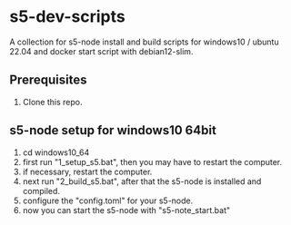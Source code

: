 # s5-dev-scripts
A collection for s5-node install and build scripts for windows10 / ubuntu 22.04 and docker start script with debian12-slim.

## Prerequisites

1. Clone this repo.

## s5-node setup for windows10 64bit

1. cd windows10_64
2. first run "1_setup_s5.bat", then you may have to restart the computer.
3. if necessary, restart the computer.
4. next run "2_build_s5.bat", after that the s5-node is installed and compiled.
5. configure the "config.toml" for your s5-node.
6. now you can start the s5-node with "s5-note_start.bat"


